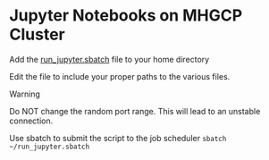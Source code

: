 # Jupyter Notebooks on MHGCP Cluster 

Add the [run_jupyter.sbatch](https://github.com/cmholder/MHGCP/blob/main/Jupyter/run_jupyter.sbatch) file to your home directory

Edit the file to include your proper paths to the various files.
> [!WARNING]
> Do NOT change the random port range.  This will lead to an unstable connection.

Use sbatch to submit the script to the job scheduler
`sbatch ~/run_jupyter.sbatch`
